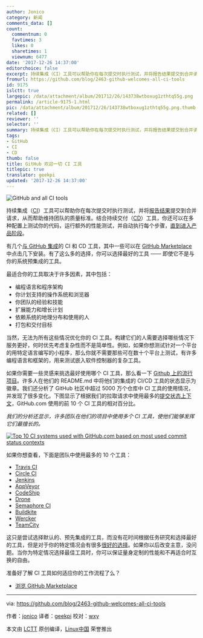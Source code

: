 ```yaml
---
author: Jonico
category: 新闻
comments_data: []
count:
  commentnum: 0
  favtimes: 3
  likes: 0
  sharetimes: 1
  viewnum: 6477
date: '2017-12-26 14:37:00'
editorchoice: false
excerpt: 持续集成（CI）工具可以帮助你在每次提交时执行测试，并将报告结果提交到合并请求，从而帮助维持团队的质量标准。结合持续交付（CD）工具，你还可以在多种配置上测试你的代码，运行额外的性能测试，并自动执行每个步骤，直到进入产品阶段。
fromurl: https://github.com/blog/2463-github-welcomes-all-ci-tools
id: 9175
islctt: true
largepic: /data/attachment/album/201712/26/143738wtboxug1zthtq55g.png
permalink: /article-9175-1.html
pic: /data/attachment/album/201712/26/143738wtboxug1zthtq55g.png.thumb.jpg
related: []
reviewer: ''
selector: ''
summary: 持续集成（CI）工具可以帮助你在每次提交时执行测试，并将报告结果提交到合并请求，从而帮助维持团队的质量标准。结合持续交付（CD）工具，你还可以在多种配置上测试你的代码，运行额外的性能测试，并自动执行每个步骤，直到进入产品阶段。
tags:
- GitHub
- CI
- CD
thumb: false
title: GitHub 欢迎一切 CI 工具
titlepic: true
translator: geekpi
updated: '2017-12-26 14:37:00'
---
```


![GitHub and all CI tools](/data/attachment/album/201712/26/143738wtboxug1zthtq55g.png)


持续集成（[CI](https://en.wikipedia.org/wiki/Continuous_integration)）工具可以帮助你在每次提交时执行测试，并将[报告结果](https://github.com/blog/2051-protected-branches-and-required-status-checks)提交到合并请求，从而帮助维持团队的质量标准。结合持续交付（[CD](https://en.wikipedia.org/wiki/Continuous_delivery)）工具，你还可以在多种配置上测试你的代码，运行额外的性能测试，并自动执行每个步骤，[直到进入产品阶段](https://developer.github.com/changes/2014-01-09-preview-the-new-deployments-api/)。


有几个[与 GitHub 集成](https://github.com/works-with/category/continuous-integration)的 CI 和 CD 工具，其中一些可以在 [GitHub Marketplace](https://github.com/marketplace/category/continuous-integration) 中点击几下安装。有了这么多的选择，你可以选择最好的工具 —— 即使它不是与你的系统预集成的工具。


最适合你的工具取决于许多因素，其中包括：


* 编程语言和程序架构
* 你计划支持的操作系统和浏览器
* 你团队的经验和技能
* 扩展能力和增长计划
* 依赖系统的地理分布和使用的人
* 打包和交付目标


当然，无法为所有这些情况优化你的 CI 工具。构建它们的人需要选择哪些情况下服务更好，何时优先考虑复杂性而不是简单性。例如，如果你想测试针对一个平台的用特定语言编写的小程序，那么你就不需要那些可在数十个平台上测试，有许多编程语言和框架的，用来测试嵌入软件控制器的复杂工具。


如果你需要一些灵感来挑选最好使用哪个 CI 工具，那么看一下 [Github 上的流行项目](https://github.com/explore?trending=repositories#trending)。许多人在他们的 README.md 中将他们的集成的 CI/CD 工具的状态显示为徽章。我们还分析了 GitHub 社区中超过 5000 万个仓库中 CI 工具的使用情况，并发现了很多变化。下图显示了根据我们的拉取请求中使用最多的[提交状态上下文](https://developer.github.com/v3/repos/statuses/)，GitHub.com 使用的前 10 个 CI 工具的相对百分比。


*我们的分析还显示，许多团队在他们的项目中使用多个 CI 工具，使他们能够发挥它们最擅长的。*


[![Top 10 CI systems used with GitHub.com based on most used commit status contexts](/data/attachment/album/201712/26/143739gqf6hd4fla4flxoz.png)](https://user-images.githubusercontent.com/7321362/32575895-ea563032-c49a-11e7-9581-e05ec882658b.png)


如果你想查看，下面是团队中使用最多的 10 个工具：


* [Travis CI](https://travis-ci.org/)
* [Circle CI](https://circleci.com/)
* [Jenkins](https://jenkins.io/)
* [AppVeyor](https://www.appveyor.com/)
* [CodeShip](https://codeship.com/)
* [Drone](http://try.drone.io/)
* [Semaphore CI](https://semaphoreci.com/)
* [Buildkite](https://buildkite.com/)
* [Wercker](http://www.wercker.com/)
* [TeamCity](https://www.jetbrains.com/teamcity/)


这只是尝试选择默认的、预先集成的工具，而没有花时间根据任务研究和选择最好的工具，但是对于你的特定情况会有很多[很好的选择](https://github.com/works-with/category/continuous-integration)。如果你以后改变主意，没问题。当你为特定情况选择最佳工具时，你可以保证量身定制的性能和不再适合时互换的自由。


准备好了解 CI 工具如何适应你的工作流程了么？


* [浏览 GitHub Marketplace](https://github.com/marketplace/category/continuous-integration)




---


via: <https://github.com/blog/2463-github-welcomes-all-ci-tools>


作者：[jonico](https://github.com/jonico) 译者：[geekpi](https://github.com/geekpi) 校对：[wxy](https://github.com/wxy)


本文由 [LCTT](https://github.com/LCTT/TranslateProject) 原创编译，[Linux中国](https://linux.cn/) 荣誉推出